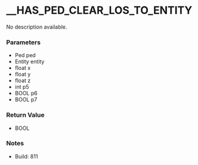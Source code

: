 # __HAS_PED_CLEAR_LOS_TO_ENTITY

No description available.

### Parameters
* Ped ped
* Entity entity
* float x
* float y
* float z
* int p5
* BOOL p6
* BOOL p7

### Return Value
* BOOL

### Notes
* Build: 811

